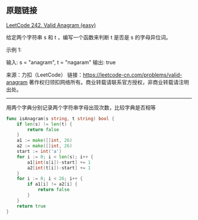 ## 原题链接

[LeetCode 242. Valid Anagram (easy)](https://leetcode-cn.com/problems/valid-anagram/)

给定两个字符串 s 和 t ，编写一个函数来判断 t 是否是 s 的字母异位词。

示例 1:

输入: s = "anagram", t = "nagaram"
输出: true

来源：力扣（LeetCode）
链接：https://leetcode-cn.com/problems/valid-anagram
著作权归领扣网络所有。商业转载请联系官方授权，非商业转载请注明出处。

---

用两个字典分别记录两个字符串字母出现次数，比较字典是否相等

```go
func isAnagram(s string, t string) bool {
	if len(s) != len(t) {
		return false
	}
	a1 := make([]int, 26)
	a2 := make([]int, 26)
	start := int('a')
	for i := 0; i < len(s); i++ {
		a1[int(s[i])-start] += 1
		a2[int(t[i])-start] += 1
	}
	for i := 0; i < 26; i++ {
		if a1[i] != a2[i] {
			return false
		}
	}
	return true
}
```

